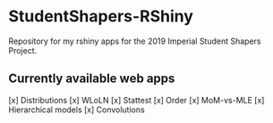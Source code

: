 # StudentShapers-RShiny
Repository for my rshiny apps for the 2019 Imperial Student Shapers Project.

## Currently available web apps

[x] Distributions
[x] WLoLN
[x] Stattest
[x] Order
[x] MoM-vs-MLE
[x] Hierarchical models
[x] Convolutions
